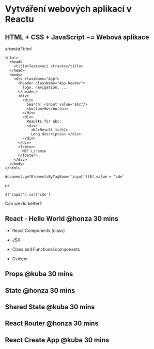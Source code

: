 # Vytváření webových aplikací v Reactu

## HTML + CSS + JavaScript ~= Webová aplikace

*stranka1.html*
```
<html>
  <head>
    <title>Testovaci stranka</title>
  </head>
  <body>
    <div className="App">
      <header className="App-header">
        logo, navigation, ...
      </header>
      <div>
        <div>
          Search: <input value="abc"/>
          <button>Go</button>
        </div>
        <div>
          Results for abc:
          <div>
            <h2>Result 1</h2>
            Long description </div>
        </div>
      </div>
      <footer>
        MIT License
      </footer>
    </div>
  </body>
</html>
```

```
document.getElementsByTagName('input')[0].value = 'cde'
```
or
```
$('input').val('cde')
```

Can we do better?

## React - Hello World @honza 30 mins

* React Components (class)
* JSX
* Class and Functional components

* Cvičení

## Props @kuba 30 mins

## State @honza 30 mins

## Shared State @kuba 30 mins

## React Router @honza 30 mins

## React Create App @kuba 30 mins